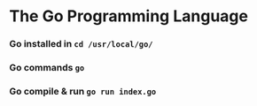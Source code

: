 # The Go Programming Language

### Go installed in `cd /usr/local/go/`
### Go commands `go`
### Go compile & run `go run index.go`
